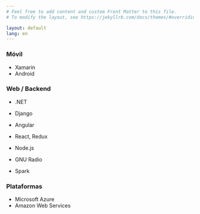 ```yaml
---
# Feel free to add content and custom Front Matter to this file.
# To modify the layout, see https://jekyllrb.com/docs/themes/#overriding-theme-defaults

layout: default
lang: en
---
```


### Móvil

* Xamarin
* Android

### Web / Backend

* .NET
* Django
* Angular
* React, Redux
* Node.js

* GNU Radio
* Spark

### Plataformas

* Microsoft Azure
* Amazon Web Services

